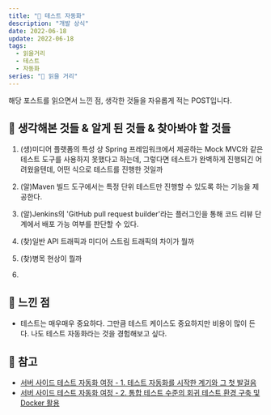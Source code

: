 ```yaml
---
title: "📰 테스트 자동화"
description: "개발 상식"
date: 2022-06-18
update: 2022-06-18
tags:
  - 읽을거리
  - 테스트
  - 자동화
series: "📰 읽을 거리"
---
```


해당 포스트를 읽으면서 느낀 점, 생각한 것들을 자유롭게 적는 POST입니다.

## 🧷 생각해본 것들 & 알게 된 것들 & 찾아봐야 할 것들
1. (생)미디어 플랫폼의 특성 상 Spring 프레임워크에서 제공하는 Mock MVC와 같은 테스트 도구를 사용하지 못했다고 하는데,  그렇다면 테스트가 완벽하게 진행되긴 어려웠을텐데, 어떤 식으로 테스트를 진행한 것일까

2. (알)Maven 빌드 도구에서는 특정 단위 테스트만 진행할 수 있도록 하는 기능을 제공한다.

3. (알)Jenkins의 'GitHub pull request builder'라는 플러그인을 통해 코드 리뷰 단계에서 배포 가능 여부를 판단할 수 있다.

4. (찾)일반 API 트래픽과 미디어 스트림 트래픽의 차이가 뭘까

5. (찾)병목 현상이 뭘까

6. 

## 🧷 느낀 점
- 테스트는 매우매우 중요하다. 그만큼 테스트 케이스도 중요하지만 비용이 많이 든다. 나도 테스트 자동화라는 것을 경험해보고 싶다.



## 📕 참고
- [서버 사이드 테스트 자동화 여정 - 1. 테스트 자동화를 시작한 계기와 그 첫 발걸음](https://engineering.linecorp.com/ko/blog/server-side-test-automation-journey-1/)
- [서버 사이드 테스트 자동화 여정 - 2. 통합 테스트 수준의 회귀 테스트 환경 구축 및 Docker 활용](https://engineering.linecorp.com/ko/blog/server-side-test-automation-journey-2)